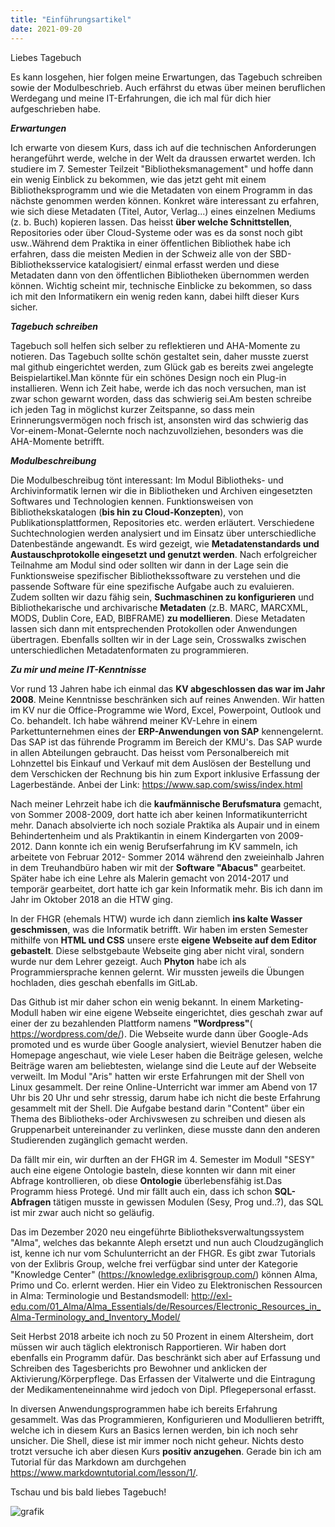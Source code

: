 ```yaml
---
title: "Einführungsartikel"
date: 2021-09-20
---
```


Liebes Tagebuch

Es kann losgehen, hier folgen meine Erwartungen, das Tagebuch schreiben sowie der Modulbeschrieb. 
Auch erfährst du etwas über meinen beruflichen Werdegang und meine IT-Erfahrungen, die ich mal für dich hier aufgeschrieben habe.

**_Erwartungen_**

Ich erwarte von diesem Kurs, dass ich auf die technischen Anforderungen herangeführt werde, welche in der Welt da draussen erwartet werden. 
Ich studiere im 7. Semester Teilzeit "Bibliotheksmanagement" und hoffe dann ein wenig Einblick zu bekommen, wie das jetzt geht mit einem Bibliotheksprogramm und wie die Metadaten von einem Programm in das nächste genommen werden können. Konkret wäre interessant zu erfahren, wie sich diese Metadaten (Titel, Autor, Verlag...) eines einzelnen Mediums (z. b. Buch) kopieren lassen. Das heisst **über welche Schnittstellen**, Repositories oder über Cloud-Systeme oder was es da sonst noch gibt usw..Während dem Praktika in einer öffentlichen Bibliothek habe ich erfahren, dass die meisten Medien in der Schweiz alle von der SBD-Bibliotheksservice katalogisiert/ einmal erfasst werden und diese Metadaten dann von den öffentlichen Bibliotheken übernommen werden können. Wichtig scheint mir, technische Einblicke zu bekommen, so dass ich mit den Informatikern ein wenig reden kann, dabei hilft dieser Kurs sicher. 

**_Tagebuch schreiben_**

Tagebuch soll helfen sich selber zu reflektieren und AHA-Momente zu notieren. Das Tagebuch sollte schön gestaltet sein, daher musste zuerst mal github eingerichtet werden, zum Glück gab es bereits zwei angelegte Beispielartikel.Man könnte für ein schönes Design noch ein Plug-in installieren. Wenn ich Zeit habe, werde ich das noch versuchen, man ist zwar schon gewarnt worden, dass das schwierig sei.Am besten schreibe ich jeden Tag in möglichst kurzer Zeitspanne, so dass mein Erinnerungsvermögen noch frisch ist, ansonsten wird das schwierig das Vor-einem-Monat-Gelernte noch nachzuvollziehen, besonders was die AHA-Momente betrifft.

**_Modulbeschreibung_**

Die Modulbeschreibug tönt interessant: Im Modul Bibliotheks- und Archivinformatik lernen wir die in Bibliotheken und Archiven eingesetzten Softwares und Technologien kennen. Funktionsweisen von Bibliothekskatalogen (**bis hin zu Cloud-Konzepten**), von Publikationsplattformen, Repositories etc. werden erläutert. Verschiedene Suchtechnologien werden analysiert und im Einsatz über unterschiedliche Datenbestände angewandt. Es wird gezeigt, wie **Metadatenstandards und Austauschprotokolle eingesetzt und genutzt werden**. Nach erfolgreicher Teilnahme am Modul sind oder sollten wir dann in der Lage sein die Funktionsweise spezifischer Bibliothekssoftware zu verstehen und die passende Software für eine spezifische Aufgabe auch zu evaluieren. Zudem sollten wir dazu fähig sein, **Suchmaschinen zu konfigurieren** und Bibliothekarische und archivarische **Metadaten** (z.B. MARC, MARCXML, MODS, Dublin Core, EAD, BIBFRAME) **zu modellieren**. Diese Metadaten lassen sich dann mit entsprechenden Protokollen oder Anwendungen übertragen.
Ebenfalls sollten wir in der Lage sein, Crosswalks zwischen unterschiedlichen Metadatenformaten zu programmieren.

**_Zu mir und meine IT-Kenntnisse_**

Vor rund 13 Jahren habe ich einmal das **KV abgeschlossen das war im Jahr 2008**. Meine Kenntnisse beschränken sich auf reines Anwenden. Wir hatten im KV nur die Office-Programme wie Word, Excel, Powerpoint, Outlook und Co. behandelt. Ich habe während meiner KV-Lehre in einem Parkettunternehmen eines der **ERP-Anwendungen von SAP** kennengelernt. Das SAP ist das führende Programm im Bereich der KMU's. Das SAP wurde in allen Abteilungen gebraucht. Das heisst vom Personalbereich mit Lohnzettel bis Einkauf und Verkauf mit dem Auslösen der Bestellung und dem Verschicken der Rechnung bis hin zum Export inklusive Erfassung der Lagerbestände. Anbei der Link: https://www.sap.com/swiss/index.html

Nach meiner Lehrzeit habe ich die **kaufmännische Berufsmatura** gemacht, von Sommer 2008-2009, dort hatte ich aber keinen Informatikunterricht mehr. Danach absolvierte ich noch soziale Praktika als Aupair und in einem Behindertenheim  und als Praktikantin in einem Kindergarten von 2009-2012. Dann konnte ich ein wenig Berufserfahrung im KV sammeln, ich arbeitete  von Februar 2012- Sommer 2014 während den zweieinhalb Jahren in dem Treuhandbüro haben wir mit der **Software "Abacus"** gearbeitet. Später habe ich eine Lehre als Malerin gemacht von 2014-2017 und temporär gearbeitet, dort hatte ich gar kein Informatik mehr. Bis ich dann im Jahr im Oktober 2018 an die HTW ging. 

In der FHGR (ehemals HTW) wurde ich dann ziemlich **ins kalte Wasser geschmissen**, was die Informatik betrifft. Wir haben im ersten Semester mithilfe von **HTML und CSS** unsere erste **eigene Webseite auf dem Editor gebastelt**. Diese selbstgebaute Webseite ging aber nicht viral, sondern wurde nur dem Lehrer gezeigt. Auch **Phyton** habe ich als Programmiersprache kennen gelernt. Wir mussten jeweils die Übungen hochladen, dies geschah ebenfalls im GitLab. 

Das Github ist mir daher schon ein wenig bekannt. In einem Marketing-Modull haben wir eine eigene Webseite eingerichtet, dies geschah zwar auf einer der zu bezahlenden Plattform namens **"Wordpress"**( https://wordpress.com/de/). Die Webseite wurde dann über Google-Ads promoted und es wurde über Google analysiert, wieviel Benutzer haben die Homepage angeschaut, wie viele Leser haben die Beiträge gelesen, welche Beiträge waren am beliebtesten, wielange sind die Leute auf der Webseite verweilt. Im Modul "Aris" hatten wir erste Erfahrungen mit der Shell von Linux gesammelt. Der reine Online-Unterricht war immer am Abend von 17 Uhr bis 20 Uhr und sehr stressig, darum habe ich nicht die beste Erfahrung gesammelt mit der Shell. Die Aufgabe bestand darin "Content" über ein Thema des Bibliotheks-oder Archivswesen zu schreiben und diesen als Gruppenarbeit untereinander zu verlinken, diese musste dann den anderen Studierenden zugänglich gemacht werden. 

Da fällt mir ein, wir durften an der FHGR im 4. Semester im Modull "SESY" auch eine eigene Ontologie basteln, diese konnten wir dann mit einer Abfrage kontrollieren, ob diese **Ontologie** überlebensfähig ist.Das Programm hiess Protegé. Und mir fällt auch ein, dass ich schon **SQL-Abfragen** tätigen musste in gewissen Modulen (Sesy, Prog und..?), das SQL ist mir zwar auch nicht so geläufig.

Das im Dezember 2020 neu eingeführte Bibliotheksverwaltungssystem "Alma", welches das bekannte Aleph ersetzt und nun auch Cloudzugänglich ist, kenne ich nur vom Schulunterricht an der FHGR. Es gibt zwar Tutorials von der Exlibris Group, welche frei verfügbar sind unter der Kategorie "Knowledge Center" (https://knowledge.exlibrisgroup.com/) können Alma, Primo und Co. erlernt werden. Hier ein Video zu Elektronischen Ressourcen in Alma: Terminologie und Bestandsmodell: http://exl-edu.com/01_Alma/Alma_Essentials/de/Resources/Electronic_Resources_in_Alma-Terminology_and_Inventory_Model/


Seit Herbst 2018 arbeite ich noch zu 50 Prozent in einem Altersheim, dort müssen wir auch täglich elektronisch Rapportieren. Wir haben dort ebenfalls ein Programm dafür. Das beschränkt sich aber auf Erfassung  und Schreiben des Tagesberichts pro Bewohner und anklicken der Aktivierung/Körperpflege. Das Erfassen der Vitalwerte und die Eintragung der Medikamenteneinnahme wird jedoch von Dipl. Pflegepersonal erfasst.

In diversen Anwendungsprogrammen habe ich bereits Erfahrung gesammelt. Was das Programmieren, Konfigurieren und Modullieren betrifft, welche ich in diesem Kurs an Basics lernen werden, bin ich noch sehr unsicher. Die Shell, diese ist mir immer noch nicht geheur. Nichts desto trotzt versuche ich aber diesen Kurs **positiv anzugehen**. Gerade bin ich am Tutorial für das Markdown am durchgehen https://www.markdowntutorial.com/lesson/1/. 

Tschau und bis bald liebes Tagebuch!

![grafik](https://user-images.githubusercontent.com/90834735/137637449-8a3e30dc-6d7b-48f9-b6b8-19895317003c.png)







